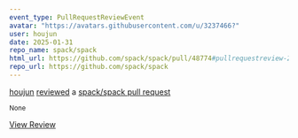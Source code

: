 ```yaml
---
event_type: PullRequestReviewEvent
avatar: "https://avatars.githubusercontent.com/u/3237466?"
user: houjun
date: 2025-01-31
repo_name: spack/spack
html_url: https://github.com/spack/spack/pull/48774#pullrequestreview-2587810743
repo_url: https://github.com/spack/spack
---
```


<a href='https://github.com/houjun' target='_blank'>houjun</a> <a href='https://github.com/spack/spack/pull/48774#pullrequestreview-2587810743' target='_blank'>reviewed</a> a <a href='https://github.com/spack/spack/pull/48774' target='_blank'>spack/spack pull request</a>

<small>None</small>

<a href='https://github.com/spack/spack/pull/48774#pullrequestreview-2587810743' target='_blank'>View Review</a>